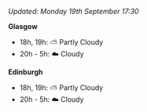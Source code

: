 *Updated: Monday 19th September 17:30*

**Glasgow**

* 18h, 19h: :partly_sunny: Partly Cloudy
* 20h - 5h: :cloud: Cloudy

**Edinburgh**

* 18h, 19h: :partly_sunny: Partly Cloudy
* 20h - 5h: :cloud: Cloudy
